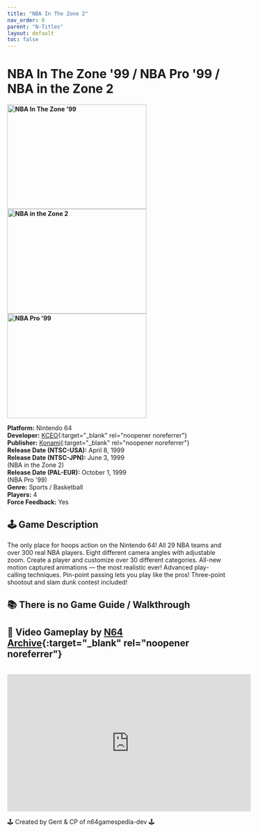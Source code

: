 ```yaml
---
title: "NBA In The Zone 2"
nav_order: 8
parent: "N-Titles"
layout: default
toc: false
---
```


# NBA In The Zone '99 / NBA Pro '99 / NBA in the Zone 2

<b>
<img src="https://images.launchbox-app.com/ba510a08-baa4-400b-9e6c-914200972f93.jpg" alt="NBA In The Zone '99" width="320" height="240" />
<img src="https://images.launchbox-app.com/a9bbd9f4-8a52-4c1c-9258-0097f10c778d.png" alt="NBA in the Zone 2" width="320" height="240" />
<img src="https://images.launchbox-app.com/e925d345-cb57-43b2-8c33-a7b172497547.jpg" alt="NBA Pro '99" width="320" height="240" />
</b>

**Platform:** Nintendo 64  
**Developer:** [KCEO](https://en.wikipedia.org/wiki/Konami#Former_subsidiaries){:target="_blank" rel="noopener noreferrer"}  
**Publisher:** [Konami](https://en.wikipedia.org/wiki/Konami){:target="_blank" rel="noopener noreferrer"}  
**Release Date (NTSC-USA):** April 8, 1999  
**Release Date (NTSC-JPN):** June 3, 1999  
(NBA in the Zone 2)  
**Release Date (PAL-EUR):** October 1, 1999  
(NBA Pro '99)  
**Genre:** Sports / Basketball  
**Players:** 4  
**Force Feedback:** Yes  

## 🕹️ Game Description  
The only place for hoops action on the Nintendo 64! All 29 NBA teams and over 300 real NBA players. Eight different camera angles with adjustable zoom. Create a player and customize over 30 different categories. All-new motion captured animations — the most realistic ever! Advanced play-calling techniques. Pin-point passing lets you play like the pros! Three-point shootout and slam dunk contest included!

## 📚 There is no Game Guide / Walkthrough

## 🎥 Video Gameplay by [N64 Archive](https://www.youtube.com/c/N64Archive){:target="_blank" rel="noopener noreferrer"}  
<br />  
<iframe width="560" height="315" src="https://www.youtube.com/embed/JFzZT7N7xEA" title="NBA In The Zone '99 / NBA Pro '99 / NBA in the Zone 2 Gameplay" frameborder="0" allowfullscreen></iframe>

🕹️ Created by Gent & CP of n64gamespedia-dev 🕹️  
<!-- Vault Format: n64gamespedia-dev -->  
<!-- Protocol Source: _vault-specs/format-protocol.md -->

